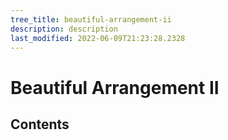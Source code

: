 ```yaml
---
tree_title: beautiful-arrangement-ii
description: description
last_modified: 2022-06-09T21:23:28.2328
---
```


# Beautiful Arrangement II

## Contents
